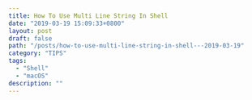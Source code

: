 ```yaml
---
title: How To Use Multi Line String In Shell
date: "2019-03-19 15:09:33+0800"
layout: post
draft: false
path: "/posts/how-to-use-multi-line-string-in-shell---2019-03-19"
category: "TIPS"
tags:
  - "Shell"
  - "macOS"
description: ""
---
```


